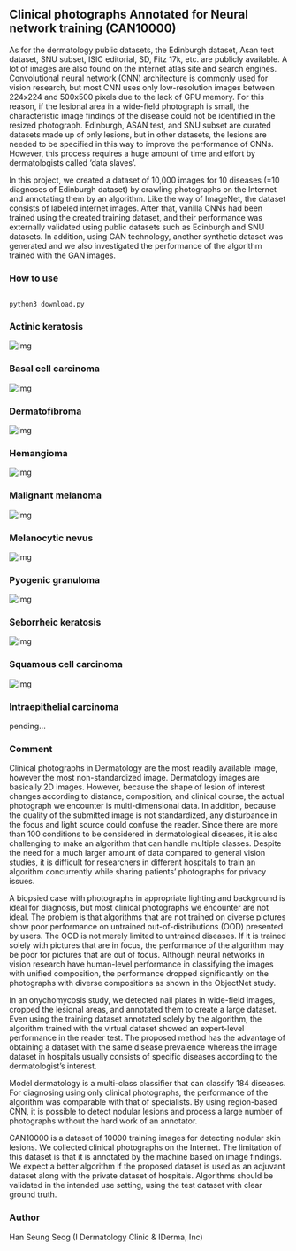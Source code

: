 ## Clinical photographs Annotated for Neural network training (CAN10000) ##

As for the dermatology public datasets, the Edinburgh dataset, Asan test dataset, SNU subset, ISIC editorial, SD, Fitz 17k, etc. are publicly available. A lot of images are also found on the internet atlas site and search engines. Convolutional neural network (CNN) architecture is commonly used for vision research, but most CNN uses only low-resolution images between 224x224 and 500x500 pixels due to the lack of GPU memory. For this reason, if the lesional area in a wide-field photograph is small, the characteristic image findings of the disease could not be identified in the resized photograph. Edinburgh, ASAN test, and SNU subset are curated datasets made up of only lesions, but in other datasets, the lesions are needed to be specified in this way to improve the performance of CNNs. However, this process requires a huge amount of time and effort by dermatologists called ‘data slaves’.

In this project, we created a dataset of 10,000 images for 10 diseases (=10 diagnoses of Edinburgh dataset) by crawling photographs on the Internet and annotating them by an algorithm. Like the way of ImageNet, the dataset consists of labeled internet images. After that, vanilla CNNs had been trained using the created training dataset, and their performance was externally validated using public datasets such as Edinburgh and SNU datasets. In addition, using GAN technology, another synthetic dataset was generated and we also investigated the performance of the algorithm trained with the GAN images.

### How to use ###
<pre><code>
python3 download.py
</code></pre>

### Actinic keratosis ###

![img](https://github.com/whria78/can/blob/main/thumbnails/actinickeratosis.jpg?raw=true)

### Basal cell carcinoma ###

![img](https://github.com/whria78/can/blob/main/thumbnails/basalcellcarcinoma.jpg?raw=true)

### Dermatofibroma ###

![img](https://github.com/whria78/can/blob/main/thumbnails/dermatofibroma.jpg?raw=true)

### Hemangioma ###

![img](https://github.com/whria78/can/blob/main/thumbnails/hemangioma.jpg?raw=true)

### Malignant melanoma ###

![img](https://github.com/whria78/can/blob/main/thumbnails/malignantmelanoma.jpg?raw=true)

### Melanocytic nevus ###

![img](https://github.com/whria78/can/blob/main/thumbnails/melanocyticnevus.jpg?raw=true)

### Pyogenic granuloma ###

![img](https://github.com/whria78/can/blob/main/thumbnails/pyogenicgranuloma.jpg?raw=true)

### Seborrheic keratosis ###

![img](https://github.com/whria78/can/blob/main/thumbnails/seborrheickeratosis.jpg?raw=true)

### Squamous cell carcinoma ###

![img](https://github.com/whria78/can/blob/main/thumbnails/squamouscellcarcinoma.jpg?raw=true)

### Intraepithelial carcinoma ###
pending...


### Comment ###

Clinical photographs in Dermatology are the most readily available image, however the most non-standardized image. Dermatology images are basically 2D images. However, because the shape of lesion of interest changes according to distance, composition, and clinical course, the actual photograph we encounter is multi-dimensional data. In addition, because the quality of the submitted image is not standardized, any disturbance in the focus and light source could confuse the reader. Since there are more than 100 conditions to be considered in dermatological diseases, it is also challenging to make an algorithm that can handle multiple classes. Despite the need for a much larger amount of data compared to general vision studies, it is difficult for researchers in different hospitals to train an algorithm concurrently while sharing patients’ photographs for privacy issues.

A biopsied case with photographs in appropriate lighting and background is ideal for diagnosis, but most clinical photographs we encounter are not ideal. The problem is that algorithms that are not trained on diverse pictures show poor performance on untrained out-of-distributions (OOD) presented by users. The OOD is not merely limited to untrained diseases. If it is trained solely with pictures that are in focus, the performance of the algorithm may be poor for pictures that are out of focus. Although neural networks in vision research have human-level performance in classifying the images with unified composition, the performance dropped significantly on the photographs with diverse compositions as shown in the ObjectNet study.

In an onychomycosis study, we detected nail plates in wide-field images, cropped the lesional areas, and annotated them to create a large dataset. Even using the training dataset annotated solely by the algorithm, the algorithm trained with the virtual dataset showed an expert-level performance in the reader test. The proposed method has the advantage of obtaining a dataset with the same disease prevalence whereas the image dataset in hospitals usually consists of specific diseases according to the dermatologist’s interest.

Model dermatology is a multi-class classifier that can classify 184 diseases. For diagnosing using only clinical photographs, the performance of the algorithm was comparable with that of specialists. By using region-based CNN, it is possible to detect nodular lesions and process a large number of photographs without the hard work of an annotator.

CAN10000 is a dataset of 10000 training images for detecting nodular skin lesions. We collected clinical photographs on the Internet. The limitation of this dataset is that it is annotated by the machine based on image findings. We expect a better algorithm if the proposed dataset is used as an adjuvant dataset along with the private dataset of hospitals. Algorithms should be validated in the intended use setting, using the test dataset with clear ground truth.

### Author ###
Han Seung Seog (I Dermatology Clinic & IDerma, Inc)
